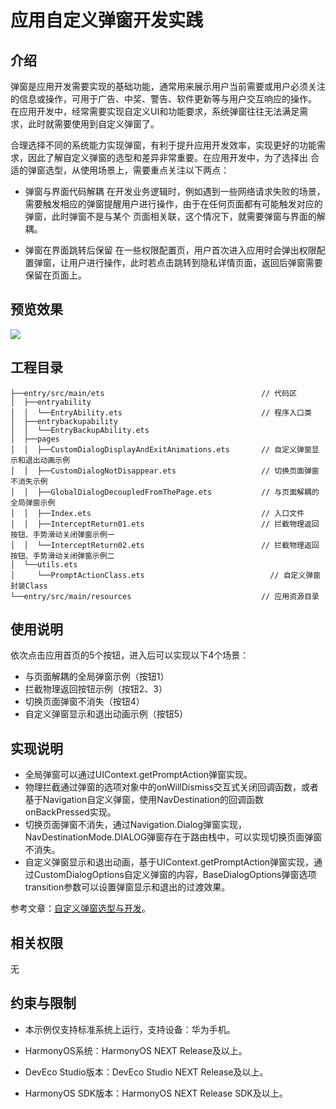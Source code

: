 # **应用自定义弹窗开发实践**
## 介绍
弹窗是应用开发需要实现的基础功能，通常用来展示用户当前需要或用户必须关注的信息或操作，可用于广告、中奖、警告、软件更新等与用户交互响应的操作。
在应用开发中，经常需要实现自定义UI和功能要求，系统弹窗往往无法满足需求，此时就需要使用到自定义弹窗了。

合理选择不同的系统能力实现弹窗，有利于提升应用开发效率，实现更好的功能需求，因此了解自定义弹窗的选型和差异非常重要。在应用开发中，为了选择出
合适的弹窗选型，从使用场景上，需要重点关注以下两点：

* 弹窗与界面代码解耦
在开发业务逻辑时，例如遇到一些网络请求失败的场景，需要触发相应的弹窗提醒用户进行操作，由于在任何页面都有可能触发对应的弹窗，此时弹窗不是与某个
页面相关联，这个情况下，就需要弹窗与界面的解耦。

* 弹窗在界面跳转后保留
在一些权限配置页，用户首次进入应用时会弹出权限配置弹窗，让用户进行操作，此时若点击跳转到隐私详情页面，返回后弹窗需要保留在页面上。

## 预览效果
![](./screenshots/device/Effect.gif)

## 工程目录
``` 
├──entry/src/main/ets                                   // 代码区
│  ├──entryability
│  │  └──EntryAbility.ets                               // 程序入口类
│  ├──entrybackupability
│  │  └──EntryBackupAbility.ets
│  ├──pages                              
│  │  ├──CustomDialogDisplayAndExitAnimations.ets       // 自定义弹窗显示和退出动画示例  
│  │  ├──CustomDialogNotDisappear.ets                   // 切换页面弹窗不消失示例
│  │  ├──GlobalDialogDecoupledFromThePage.ets           // 与页面解耦的全局弹窗示例
│  │  ├──Index.ets                                      // 入口文件
│  │  ├──InterceptReturn01.ets                          // 拦截物理返回按钮、手势滑动关闭弹窗示例一
│  │  └──InterceptReturn02.ets                          // 拦截物理返回按钮、手势滑动关闭弹窗示例二
│  └──utils.ets
│     └──PromptActionClass.ets                            // 自定义弹窗封装Class
└──entry/src/main/resources                             // 应用资源目录
``` 
## 使用说明
依次点击应用首页的5个按钮，进入后可以实现以下4个场景：
* 与页面解耦的全局弹窗示例（按钮1）
* 拦截物理返回按钮示例（按钮2、3）
* 切换页面弹窗不消失（按钮4）
* 自定义弹窗显示和退出动画示例（按钮5）

## 实现说明
* 全局弹窗可以通过UIContext.getPromptAction弹窗实现。
* 物理拦截通过弹窗的选项对象中的onWillDismiss交互式关闭回调函数，或者基于Navigation自定义弹窗，使用NavDestination的回调函数onBackPressed实现。
* 切换页面弹窗不消失，通过Navigation.Dialog弹窗实现，NavDestinationMode.DIALOG弹窗存在于路由栈中，可以实现切换页面弹窗不消失。
* 自定义弹窗显示和退出动画，基于UIContext.getPromptAction弹窗实现，通过CustomDialogOptions自定义弹窗的内容，BaseDialogOptions弹窗选项transition参数可以设置弹窗显示和退出的过渡效果。

参考文章：[自定义弹窗选型与开发](https://developer.huawei.com/consumer/cn/doc/best-practices/bpta-customdialog-selection-and-development)。

## 相关权限
无

## 约束与限制
* 本示例仅支持标准系统上运行，支持设备：华为手机。

* HarmonyOS系统：HarmonyOS NEXT Release及以上。

* DevEco Studio版本：DevEco Studio NEXT Release及以上。

* HarmonyOS SDK版本：HarmonyOS NEXT Release SDK及以上。